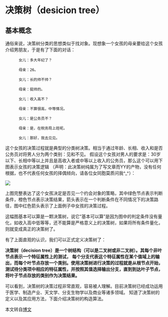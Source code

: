 # 决策树（desicion tree）

## 基本概念
通俗来说，决策树分类的思想类似于找对象。现想象一个女孩的母亲要给这个女孩介绍男朋友，于是有了下面的对话：
```
      女儿：多大年纪了？

      母亲：26。

      女儿：长的帅不帅？

      母亲：挺帅的。

      女儿：收入高不？

      母亲：不算很高，中等情况。

      女儿：是公务员不？

      母亲：是，在税务局上班呢。

      女儿：那好，我去见见。
```
这个女孩的决策过程就是典型的分类树决策。相当于通过年龄、长相、收入和是否公务员对将男人分为两个类别：见和不见。
假设这个女孩对男人的要求是：30岁以下、长相中等以上并且是高收入者或中等以上收入的公务员，那么这个可以用下图表示女孩的决策逻辑
（声明：此决策树纯属为了写文章而YY的产物，没有任何根据，也不代表任何女孩的择偶倾向，请各位女同胞莫质问我^_^）：

![](http://images.cnblogs.com/cnblogs_com/leoo2sk/WindowsLiveWriter/34d255f282ae_B984/1_3.png)

上图完整表达了这个女孩决定是否见一个约会对象的策略，其中绿色节点表示判断条件，橙色节点表示决策结果，箭头表示在一个判断条件在不同情况下的决策路径，图中红色箭头表示了上面例子中女孩的决策过程。

这幅图基本可以算是一颗决策树，说它“基本可以算”是因为图中的判定条件没有量化，如收入高中低等等，还不能算是严格意义上的决策树，如果将所有条件量化，
则就变成真正的决策树了。

有了上面直观的认识，我们可以正式定义决策树了：

**决策树（decision tree）是一个树结构（可以是二叉树或非二叉树）。其每个非叶节点表示一个特征属性上的测试，**
**每个分支代表这个特征属性在某个值域上的输出，而每个叶节点存放一个类别。使用决策树进行决策的过程就是从根节点开始，**
**测试待分类项中相应的特征属性，并按照其值选择输出分支，直到到达叶子节点，将叶子节点存放的类别作为决策结果。**

可以看到，决策树的决策过程非常直观，容易被人理解。目前决策树已经成功运用于医学、制造产业、天文学、分支生物学以及商业等诸多领域。
知道了决策树的定义以及其应用方法，下面介绍决策树的构造算法。


本文转自[博文](http://www.cnblogs.com/leoo2sk/archive/2010/09/19/decision-tree.html)
